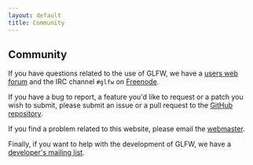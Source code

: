 ```yaml
---
layout: default
title: Community
---
```


## Community

If you have questions related to the use of GLFW, we have a
[users web forum](https://sourceforge.net/projects/glfw/forums/forum/247562)
and the IRC channel `#glfw` on [Freenode](http://freenode.net/).

If you have a bug to report, a feature you'd like to request or a patch
you wish to submit, please submit an issue or a pull request to the
[GitHub repository](https://github.com/glfw/glfw-legacy).

If you find a problem related to this website, please email the
[webmaster](mailto:webmaster@glfw.org).

Finally, if you want to help with the development of GLFW, we have a
[developer's mailing list](https://lists.stacken.kth.se/mailman/listinfo/glfw-dev).

